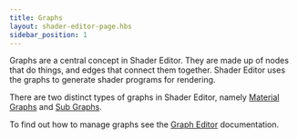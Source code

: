 ```yaml
---
title: Graphs
layout: shader-editor-page.hbs
sidebar_position: 1
---
```


Graphs are a central concept in Shader Editor. They are made up of nodes that do things, and edges that connect them together. Shader Editor uses the graphs to generate shader programs for rendering.

There are two distinct types of graphs in Shader Editor, namely [Material Graphs][2] and [Sub Graphs][3].

To find out how to manage graphs see the [Graph Editor][1] documentation.

[1]: /shader-editor/window-layout/graph-editor
[2]: /shader-editor/overview/graphs/material-graphs
[3]: /shader-editor/overview/graphs/sub-graphs

